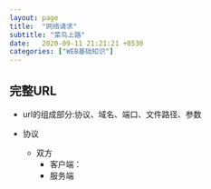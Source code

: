 ```yaml
---
layout: page
title:  "网络请求"
subtitle: "菜鸟上路"
date:   2020-09-11 21:21:21 +0530
categories: ["WEB基础知识"]
---
```


## 完整URL
- url的组成部分:协议、域名、端口、文件路径、参数

- 协议
    - 双方
        - 客户端：
        - 服务端